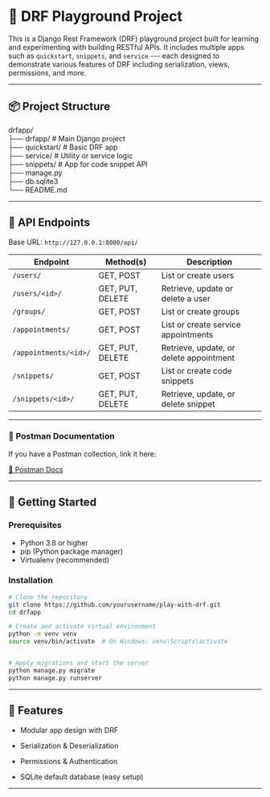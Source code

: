 # 🧪 DRF Playground Project

This is a Django Rest Framework (DRF) playground project built for learning and experimenting with building RESTful APIs.
It includes multiple apps such as `quickstart`, `snippets`, and `service` --- each designed to demonstrate various features of DRF including serialization, views, permissions, and more.

-----

## 📦 Project Structure

drfapp/\
├── drfapp/ # Main Django project\
├── quickstart/ # Basic DRF app\
├── service/ # Utility or service logic\
├── snippets/ # App for code snippet API\
├── manage.py\
├── db.sqlite3\
└── README.md

---

🔗 API Endpoints
----------------

Base URL: `http://127.0.0.1:8000/api/`

| Endpoint | Method(s) | Description |
| --- | --- | --- |
| `/users/` | GET, POST | List or create users |
| `/users/<id>/` | GET, PUT, DELETE | Retrieve, update or delete a user |
| `/groups/` | GET, POST | List or create groups |
| `/appointments/` | GET, POST | List or create service appointments |
| `/appointments/<id>/` | GET, PUT, DELETE | Retrieve, update, or delete appointment |
| `/snippets/` | GET, POST | List or create code snippets |
| `/snippets/<id>/` | GET, PUT, DELETE | Retrieve, update, or delete snippet |

* * * * *

### 📎 Postman Documentation

If you have a Postman collection, link it here:

[🔗 Postman Docs](https://documenter.getpostman.com/view/34356312/2sB2qUnjnY)

* * * * *


## 🚀 Getting Started

### Prerequisites

- Python 3.8 or higher
- pip (Python package manager)
- Virtualenv (recommended)

### Installation

```bash
# Clone the repository
git clone https://github.com/yourusername/play-with-drf.git
cd drfapp

# Create and activate virtual environment
python -m venv venv
source venv/bin/activate  # On Windows: venv\Scripts\activate


# Apply migrations and start the server
python manage.py migrate
python manage.py runserver

```

---


🧠 Features
-----------

-   Modular app design with DRF

-   Serialization & Deserialization

-   Permissions & Authentication

-   SQLite default database (easy setup)

* * * * *
